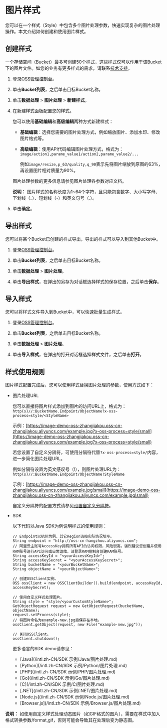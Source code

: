 # 图片样式

您可以在一个样式（Style）中包含多个图片处理参数，快速实现复杂的图片处理操作。本文介绍如何创建和使用图片样式。

## 创建样式

一个存储空间（Bucket）最多可创建50个样式，这些样式仅可以作用于该Bucket下的图片文件。如您的业务有更多样式的需求，请联系[技术支持](https://workorder-intl.console.aliyun.com/#/ticket/createIndex)。

1.  登录[OSS管理控制台](https://oss.console.aliyun.com/)。

2.  单击**Bucket列表**，之后单击目标Bucket名称。

3.  单击**数据处理** \> **图片处理** \> **新建样式**。

4.  在新建样式面板配置您的样式。

    您可以使用**基础编辑**和**高级编辑**两种方式新建样式：

    -   **基础编辑**：选择您需要的图片处理方式，例如缩放图片、添加水印、修改图片格式等。
    -   **高级编辑**：使用API代码编辑图片处理方式，格式为：`image/action1,parame_value1/action2,parame_value2/...`

        例如`image/resize,p_63/quality,q_90`表示先将图片缩放到原图的63%，再设置图片相对质量为90%。

    图片处理参数的更多信息请参见图片处理各参数对应文档。

    **说明：** 图片样式的名称长度为1~64个字符，且只能包含数字、大小写字母、下划线（\_）、短划线（-）和英文句号（.）。

5.  单击**确定**。


## 导出样式

您可以将某个Bucket已创建的样式导出，导出的样式可以导入到其他Bucket中。

1.  登录[OSS管理控制台](https://oss.console.aliyun.com/)。

2.  单击**Bucket列表**，之后单击目标Bucket名称。

3.  单击**数据处理** \> **图片处理**。

4.  单击**导出样式**，在弹出的另存为对话框选择样式的保存位置，之后单击**保存**。


## 导入样式

您可以将样式文件导入到Bucket中，可以快速批量生成样式。

1.  登录[OSS管理控制台](https://oss.console.aliyun.com/)。

2.  单击**Bucket列表**，之后单击目标Bucket名称。

3.  单击**数据处理** \> **图片处理**。

4.  单击**导入样式**，在弹出的打开对话框选择样式文件，之后单击**打开**。


## 样式使用规则

图片样式配置完成后，您可以使用样式替换图片处理的参数，使用方式如下：

-   图片处理URL

    您可以直接将图片样式添加到图片的访问URL上，格式为：`http(s)//:BucketName.Endpoint/ObjectName?x-oss-process=style/<StyleName>`

    示例：[https://image-demo-oss-zhangjiakou.oss-cn-zhangjiakou.aliyuncs.com/example.jpg?x-oss-process=style/small](https://image-demo-oss-zhangjiakou.oss-cn-zhangjiakou.aliyuncs.com/example.jpg?x-oss-process=style/small)

    若您设置了自定义分隔符，可使用分隔符代替`?x-oss-process=style/`内容，进一步简化图片处理URL。

    例如分隔符设置为英文感叹号（!），则图片处理URL为：`http(s)//:BucketName.Endpoint/ObjectName!StyleName`

    示例：[https://image-demo-oss-zhangjiakou.oss-cn-zhangjiakou.aliyuncs.com/example.jpg!small](https://image-demo-oss-zhangjiakou.oss-cn-zhangjiakou.aliyuncs.com/example.jpg!small)

    自定义分隔符的配置方式请参见[设置自定义分隔符](/intl.zh-CN/开发指南/数据处理/图片处理指南/图片原图保护.md)。

-   SDK

    以下代码以Java SDK为例说明样式的使用规则：

    ```
    // Endpoint以杭州为例，其它Region请按实际情况填写。
    String endpoint = "http://oss-cn-hangzhou.aliyuncs.com";
    // 阿里云主账号AccessKey拥有所有API的访问权限，风险很高。强烈建议您创建并使用RAM账号进行API访问或日常运维，请登录RAM控制台创建RAM账号。
    String accessKeyId = "<yourAccessKeyId>";
    String accessKeySecret = "<yourAccessKeySecret>";
    String bucketName = "<yourBucketName>";
    String objectName = "<yourObjectName>";
    
    // 创建OSSClient实例。
    OSS ossClient = new OSSClientBuilder().build(endpoint, accessKeyId, accessKeySecret);
    
    // 使用自定义样式处理图片。
    String style = "style/<yourCustomStyleName>";
    GetObjectRequest request = new GetObjectRequest(bucketName, objectName);
    request.setProcess(style);
    // 将图片命名为example-new.jpg后保存在本地。
    ossClient.getObject(request, new File("example-new.jpg"));
    
    // 关闭OSSClient。
    ossClient.shutdown();
    ```

    更多语言的SDK demo请参见：

    -   [Java](/intl.zh-CN/SDK 示例/Java/图片处理.md)
    -   [Python](/intl.zh-CN/SDK 示例/Python/图片处理.md)
    -   [PHP](/intl.zh-CN/SDK 示例/PHP/图片处理.md)
    -   [Go](/intl.zh-CN/SDK 示例/Go/图片处理.md)
    -   [C](/intl.zh-CN/SDK 示例/C/图片处理.md)
    -   [.NET](/intl.zh-CN/SDK 示例/.NET/图片处理.md)
    -   [Node.js](/intl.zh-CN/SDK 示例/Node.js/图片处理.md)
    -   [Browser.js](/intl.zh-CN/SDK 示例/Browser.js/图片处理.md)

**说明：** 如使用自定义样式处理动态图片（如GIF格式的图片），需要在样式中加入格式转换参数/format,gif，否则可能会导致其在处理后变为静态图。

